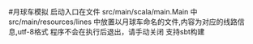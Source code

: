 #月球车模拟
    启动入口在文件 src/main/scala/main.Main 中
    src/main/resources/lines  中放置以月球车命名的文件,内容为对应的线路信息,utf-8格式
    程序不会在执行后退出，请手动关闭
    支持sbt构建

